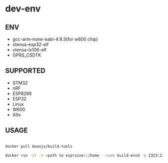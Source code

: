 # dev-env

## ENV
* gcc-arm-none-eabi-4.9.3(for w600 chip)
* xtensa-esp32-elf
* xtensa-lx106-elf
* GPRS_CSDTK

## SUPPORTED

* STM32
* nRF
* ESP8266
* ESP32
* Linux
* W600
* A9x

## USAGE


```bash

docker pull beanjs/build-tools

docker run -it -v <path to espruino>:/home --name build-envd -p 2323:2323 -d  beanjs/build-tools

```